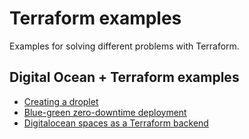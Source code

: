 # Terraform examples

Examples for solving different problems with Terraform.

## Digital Ocean + Terraform examples

- [Creating a droplet](./digitalocean/droplet)
- [Blue-green zero-downtime deployment](./digitalocean/blue-green-deployment)
- [Digitalocean spaces as a Terraform backend](./digitalocean/backend-digitalocean-space)
